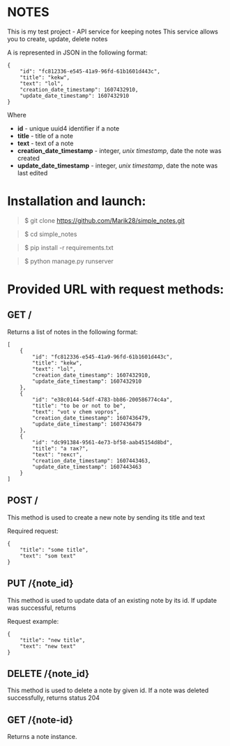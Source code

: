 # NOTES

This is my test project - API service for keeping notes 
This service allows you to create, update, delete notes

A is represented in JSON in the following format:

    {
        "id": "fc812336-e545-41a9-96fd-61b1601d443c",
        "title": "kekw",
        "text": "lol",
        "creation_date_timestamp": 1607432910,
        "update_date_timestamp": 1607432910
    }

Where 
* __id__ - unique uuid4 identifier if a note
* __title__ - title of a note
* __text__ - text of a note
* __creation_date_timestamp__ - integer, _unix timestamp_, date the note was created
* __update_date_timestamp__ - integer, _unix timestamp_, date the note was last edited

# Installation and launch:

> $ git clone https://github.com/Marik28/simple_notes.git

> $ cd simple_notes

> $ pip install -r requirements.txt

> $ python manage.py runserver

# Provided URL with request methods:

## GET / 

Returns a list of notes in the following format:

    [
        {
            "id": "fc812336-e545-41a9-96fd-61b1601d443c",
            "title": "kekw",
            "text": "lol",
            "creation_date_timestamp": 1607432910,
            "update_date_timestamp": 1607432910
        },
        {
            "id": "e38c0144-54df-4783-bb86-200586774c4a",
            "title": "to be or not to be",
            "text": "vot v chem vopros",
            "creation_date_timestamp": 1607436479,
            "update_date_timestamp": 1607436479
        },
        {
            "id": "dc991384-9561-4e73-bf58-aab45154d8bd",
            "title": "а так?",
            "text": "текст",
            "creation_date_timestamp": 1607443463,
            "update_date_timestamp": 1607443463
        }
    ]

## POST /

This method is used to create a new note by sending its title and text

Required request:

    {
        "title": "some title",
        "text": "som text"
    }

## PUT /\{note_id} 

This method is used to update data of an existing note by its id. If update was successful, returns 

Request example:

    {
        "title": "new title",
        "text": "new text"
    }

## DELETE /\{note_id} 

This method is used to delete a note by given id. If a note was deleted successfully, returns status 204

## GET /\{note-id}

Returns a note instance.
